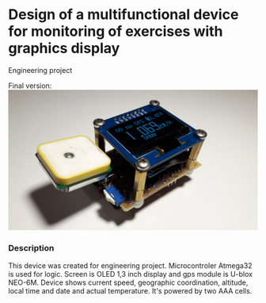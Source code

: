 # Design of a multifunctional device for monitoring of exercises with graphics display
Engineering project 

Final version:
![alt text](https://github.com/MiloszMarcinkowski/engineering-project/blob/master/photos/20180124_224353.jpg)

### Description
This device was created for engineering project. Microcontroler Atmega32 is used for logic. Screen is OLED 1,3 inch display and gps module is U-blox NEO-6M. Device shows current speed, geographic coordination, altitude, local time and date and actual temperature. It's powered by two AAA cells.


